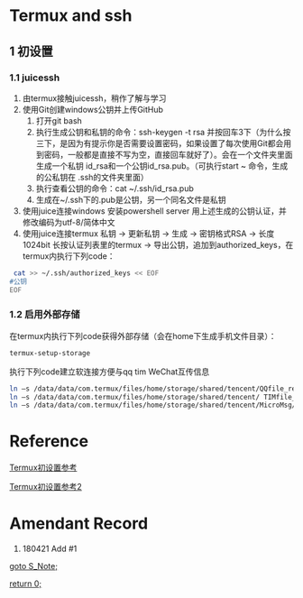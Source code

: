 # Termux and ssh
## 1 初设置
### 1.1 juicessh

1. 由termux接触juicessh，稍作了解与学习
2. 使用Git创建windows公钥并上传GitHub
    1. 打开git bash
    2. 执行生成公钥和私钥的命令：ssh-keygen -t rsa 并按回车3下（为什么按三下，是因为有提示你是否需要设置密码，如果设置了每次使用Git都会用到密码，一般都是直接不写为空，直接回车就好了）。会在一个文件夹里面生成一个私钥 id_rsa和一个公钥id_rsa.pub。（可执行start ~ 命令，生成的公私钥在 .ssh的文件夹里面）
    3. 执行查看公钥的命令：cat ~/.ssh/id_rsa.pub  
    4. 生成在~/.ssh下的.pub是公钥，另一个同名文件是私钥
3.	使用juice连接windows
安装powershell server 用上述生成的公钥认证，并修改编码为utf-8/简体中文
4.	使用juice连接termux
私钥 -> 更新私钥 -> 生成 -> 密钥格式RSA -> 长度1024bit
长按认证列表里的termux -> 导出公钥，追加到authorized_keys，在termux内执行下列code：
```Bash
 cat >> ~/.ssh/authorized_keys << EOF
#公钥
EOF
```

### 1.2 启用外部存储

在termux内执行下列code获得外部存储（会在home下生成手机文件目录）：
```Bash
termux-setup-storage
```
执行下列code建立软连接方便与qq tim WeChat互传信息
```Bash
ln –s /data/data/com.termux/files/home/storage/shared/tencent/QQfile_recv qq
ln –s /data/data/com.termux/files/home/storage/shared/tencent/ TIMfile_recv TIM
ln –s /data/data/com.termux/files/home/storage/shared/tencent/MicroMsg/Download Wechat
```

# Reference

[Termux初设置参考](https://www.cnblogs.com/learnpy/p/7350905.html)

[Termux初设置参考2](https://www.sfantree.com/termux_01/)

# Amendant Record
1. 180421 Add #1

[goto S_Note;](../README.md)

[return 0;](#termux-and-ssh)
